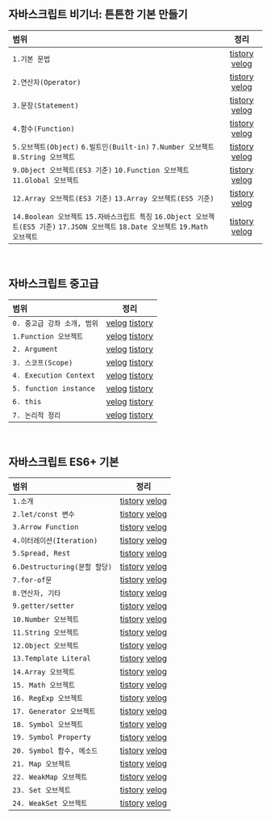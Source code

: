 ## 자바스크립트 비기너: 튼튼한 기본 만들기

|범위|정리|
|:-----|:---:|
|`1.기본 문법`|[tistory](https://bbirong-cse.tistory.com/3) [velog](https://velog.io/@bbirong/%EC%9E%90%EB%B0%94%EC%8A%A4%ED%81%AC%EB%A6%BD%ED%8A%B8-%EB%B9%84%EA%B8%B0%EB%84%88-%EA%B8%B0%EB%B3%B8-%EB%AC%B8%EB%B2%95)|
|`2.연산자(Operator)`|[tistory](https://bbirong-cse.tistory.com/5?category=890280) [velog](https://velog.io/@bbirong/%EC%9E%90%EB%B0%94%EC%8A%A4%ED%81%AC%EB%A6%BD%ED%8A%B8-%EB%B9%84%EA%B8%B0%EB%84%88-%EC%97%B0%EC%82%B0%EC%9E%90Operator)|
|`3.문장(Statement)`|[tistory](https://bbirong-cse.tistory.com/6?category=890280) [velog](https://velog.io/@bbirong/%EC%9E%90%EB%B0%94%EC%8A%A4%ED%81%AC%EB%A6%BD%ED%8A%B8-%EB%B9%84%EA%B8%B0%EB%84%88-3.-%EB%AC%B8%EC%9E%A5Statement)|
|`4.함수(Function)`|[tistory](https://bbirong-cse.tistory.com/7?category=890280) [velog](https://velog.io/@bbirong/%EC%9E%90%EB%B0%94%EC%8A%A4%ED%81%AC%EB%A6%BD%ED%8A%B8-%EB%B9%84%EA%B8%B0%EB%84%88-4.-%ED%95%A8%EC%88%98Function)|
|`5.오브젝트(Object)` `6.빌트인(Built-in)` `7.Number 오브젝트` `8.String 오브젝트`|[tistory](https://bbirong-cse.tistory.com/10?category=890280) [velog](https://velog.io/@bbirong/%EC%9E%90%EB%B0%94%EC%8A%A4%ED%81%AC%EB%A6%BD%ED%8A%B8-%EB%B9%84%EA%B8%B0%EB%84%88-5.-Object-Built-in-Number-Object-String-Object)|
|`9.Object 오브젝트(ES3 기준)` `10.Function 오브젝트` `11.Global 오브젝트`|[tistory](https://bbirong-cse.tistory.com/12?category=890280) [velog](https://velog.io/@bbirong/%EC%9E%90%EB%B0%94%EC%8A%A4%ED%81%AC%EB%A6%BD%ED%8A%B8-%EB%B9%84%EA%B8%B0%EB%84%88-6.-Object-%EC%98%A4%EB%B8%8C%EC%A0%9D%ED%8A%B8-Function-%EC%98%A4%EB%B8%8C%EC%A0%9D%ED%8A%B8-Global-%EC%98%A4%EB%B8%8C%EC%A0%9D%ED%8A%B8-dlzzj2sb)|
|`12.Array 오브젝트(ES3 기준)` `13.Array 오브젝트(ES5 기준)`|[tistory](https://bbirong-cse.tistory.com/13?category=890280) [velog](https://velog.io/@bbirong/%EC%9E%90%EB%B0%94%EC%8A%A4%ED%81%AC%EB%A6%BD%ED%8A%B8-%EB%B9%84%EA%B8%B0%EB%84%88-7.-Array-%EC%98%A4%EB%B8%8C%EC%A0%9D%ED%8A%B8-ES3ES5-%EA%B8%B0%EC%A4%80)|
|`14.Boolean 오브젝트` `15.자바스크립트 특징` `16.Object 오브젝트(ES5 기준)` `17.JSON 오브젝트` `18.Date 오브젝트` `19.Math 오브젝트`|[tistory](https://bbirong-cse.tistory.com/14?category=890280) [velog](https://velog.io/@bbirong/%EC%9E%90%EB%B0%94%EC%8A%A4%ED%81%AC%EB%A6%BD%ED%8A%B8-%EB%B9%84%EA%B8%B0%EB%84%88-8.-Boolean-%EC%98%A4%EB%B8%8C%EC%A0%9D%ED%8A%B8-%EC%9E%90%EB%B0%94%EC%8A%A4%ED%81%AC%EB%A6%BD%ED%8A%B8-%ED%8A%B9%EC%A7%95-Object-%EC%98%A4%EB%B8%8C%EC%A0%9D%ED%8A%B8ES5-%EA%B8%B0%EC%A4%80-JSON-%EC%98%A4%EB%B8%8C%EC%A0%9D%ED%8A%B8-Date-%EC%98%A4%EB%B8%8C%EC%A0%9D%ED%8A%B8-Math-%EC%98%A4%EB%B8%8C%EC%A0%9D%ED%8A%B8)|

<br>

## 자바스크립트 중고급
|범위|정리|
|:-----|:---:|
|`0. 중고급 강좌 소개, 범위`|[velog](https://velog.io/@bbirong/%EC%9E%90%EB%B0%94%EC%8A%A4%ED%81%AC%EB%A6%BD%ED%8A%B8-%EC%A4%91%EA%B3%A0%EA%B8%89-0.-%EC%A4%91%EA%B3%A0%EA%B8%89-%EA%B0%95%EC%A2%8C-%EC%86%8C%EA%B0%9C-%EB%B2%94%EC%9C%84) [tistory](https://bbirong-cse.tistory.com/52)|
|`1.Function 오브젝트`|[velog](https://velog.io/@bbirong/%EC%9E%90%EB%B0%94%EC%8A%A4%ED%81%AC%EB%A6%BD%ED%8A%B8-%EC%A4%91%EA%B3%A0%EA%B8%89-1.Function-%EC%98%A4%EB%B8%8C%EC%A0%9D%ED%8A%B8) [tistory](https://bbirong-cse.tistory.com/53?category=914801)|
|`2. Argument`|[velog](https://velog.io/@bbirong/%EC%9E%90%EB%B0%94%EC%8A%A4%ED%81%AC%EB%A6%BD%ED%8A%B8-%EC%A4%91%EA%B3%A0%EA%B8%89-2.-Argument) [tistory](https://bbirong-cse.tistory.com/54?category=914801)|
|`3. 스코프(Scope)`|[velog](https://velog.io/@bbirong/%EC%9E%90%EB%B0%94%EC%8A%A4%ED%81%AC%EB%A6%BD%ED%8A%B8-%EC%A4%91%EA%B3%A0%EA%B8%89-%EC%8A%A4%EC%BD%94%ED%94%84Scope) [tistory](https://bbirong-cse.tistory.com/55?category=914801)|
|`4. Execution Context`|[velog](https://velog.io/@bbirong/%EC%9E%90%EB%B0%94%EC%8A%A4%ED%81%AC%EB%A6%BD%ED%8A%B8-%EC%A4%91%EA%B3%A0%EA%B8%89-4.-Execution-Context) [tistory](https://bbirong-cse.tistory.com/57?category=914801)|
|`5. function instance`|[velog](https://velog.io/@bbirong/%EC%9E%90%EB%B0%94%EC%8A%A4%ED%81%AC%EB%A6%BD%ED%8A%B8-%EC%A4%91%EA%B3%A0%EA%B8%89-5.-function-instance) [tistory](https://bbirong-cse.tistory.com/58?category=914801)|
|`6. this`|[velog](https://velog.io/@bbirong/%EC%9E%90%EB%B0%94%EC%8A%A4%ED%81%AC%EB%A6%BD%ED%8A%B8-%EC%A4%91%EA%B3%A0%EA%B8%89-6.-this) [tistory](https://bbirong-cse.tistory.com/59?category=914801)|
|`7. 논리적 정리`|[velog](https://velog.io/@bbirong/%EC%9E%90%EB%B0%94%EC%8A%A4%ED%81%AC%EB%A6%BD%ED%8A%B8-%EC%A4%91%EA%B3%A0%EA%B8%89-7.-%EB%85%BC%EB%A6%AC%EC%A0%81-%EC%A0%95%EB%A6%AC) [tistory](https://bbirong-cse.tistory.com/60?category=914801)|


<br>

## 자바스크립트 ES6+ 기본
|범위|정리|
|:-----|:---:|
|`1.소개`|[tistory](https://bbirong-cse.tistory.com/25) [velog](https://velog.io/@bbirong/%EC%9E%90%EB%B0%94%EC%8A%A4%ED%81%AC%EB%A6%BD%ED%8A%B8-ES6-%EA%B8%B0%EB%B3%B8-%EC%86%8C%EA%B0%9C)|
|`2.let/const 변수`|[tistory](https://bbirong-cse.tistory.com/26?category=914802)  [velog](https://velog.io/@bbirong/%EC%9E%90%EB%B0%94%EC%8A%A4%ED%81%AC%EB%A6%BD%ED%8A%B8-ES6-%EA%B8%B0%EB%B3%B8-letconst-%EB%B3%80%EC%88%98)|
|`3.Arrow Function`|[tistory](https://bbirong-cse.tistory.com/27?category=914802) [velog](https://velog.io/@bbirong/%EC%9E%90%EB%B0%94%EC%8A%A4%ED%81%AC%EB%A6%BD%ED%8A%B8-ES6-%EA%B8%B0%EB%B3%B8-3.-Arrow-Function)|
|`4.이터레이션(Iteration)`|[tistory](https://bbirong-cse.tistory.com/28?category=914802) [velog](https://velog.io/@bbirong/%EC%9E%90%EB%B0%94%EC%8A%A4%ED%81%AC%EB%A6%BD%ED%8A%B8-ES6-%EA%B8%B0%EB%B3%B8-4.-%EC%9D%B4%ED%84%B0%EB%A0%88%EC%9D%B4%EC%85%98Iteration)|
|`5.Spread, Rest`|[tistory](https://bbirong-cse.tistory.com/29?category=914802) [velog](https://velog.io/@bbirong/%EC%9E%90%EB%B0%94%EC%8A%A4%ED%81%AC%EB%A6%BD%ED%8A%B8-ES6-%EA%B8%B0%EB%B3%B8-5.-Spread-Rest)|
|`6.Destructuring(분할 할당)`|[tistory](https://bbirong-cse.tistory.com/30?category=914802) [velog](https://velog.io/@bbirong/%EC%9E%90%EB%B0%94%EC%8A%A4%ED%81%AC%EB%A6%BD%ED%8A%B8-ES6-%EA%B8%B0%EB%B3%B8-6.-Destructuring-%EB%B6%84%ED%95%A0-%ED%95%A0%EB%8B%B9)|
|`7.for-of문`|[tistory](https://bbirong-cse.tistory.com/31?category=914802) [velog](https://velog.io/@bbirong/%EC%9E%90%EB%B0%94%EC%8A%A4%ED%81%AC%EB%A6%BD%ED%8A%B8-ES6-%EA%B8%B0%EB%B3%B8-8.-for-of%EB%AC%B8)|
|`8.연산자, 기타`|[tistory](https://bbirong-cse.tistory.com/32?category=914802) [velog](https://velog.io/@bbirong/%EC%9E%90%EB%B0%94%EC%8A%A4%ED%81%AC%EB%A6%BD%ED%8A%B8-ES6-%EA%B8%B0%EB%B3%B8-9.-%EC%97%B0%EC%82%B0%EC%9E%90-%EA%B8%B0%ED%83%80)|
|`9.getter/setter`|[tistory](https://bbirong-cse.tistory.com/33?category=914802) [velog](https://velog.io/@bbirong/%EC%9E%90%EB%B0%94%EC%8A%A4%ED%81%AC%EB%A6%BD%ED%8A%B8-ES6-%EA%B8%B0%EB%B3%B8-9.-gettersetter)|
|`10.Number 오브젝트`|[tistory](https://bbirong-cse.tistory.com/34?category=914802) [velog](https://velog.io/@bbirong/%EC%9E%90%EB%B0%94%EC%8A%A4%ED%81%AC%EB%A6%BD%ED%8A%B8-ES6-%EA%B8%B0%EB%B3%B8-10.-Number-%EC%98%A4%EB%B8%8C%EC%A0%9D%ED%8A%B8-h99wrm6o)|
|`11.String 오브젝트`|[tistory](https://bbirong-cse.tistory.com/35?category=914802) [velog](https://velog.io/@bbirong/%EC%9E%90%EB%B0%94%EC%8A%A4%ED%81%AC%EB%A6%BD%ED%8A%B8-ES6-%EA%B8%B0%EB%B3%B8-11.String-%EC%98%A4%EB%B8%8C%EC%A0%9D%ED%8A%B8)|
|`12.Object 오브젝트`|[tistory](https://bbirong-cse.tistory.com/36?category=914802) [velog](https://velog.io/@bbirong/%EC%9E%90%EB%B0%94%EC%8A%A4%ED%81%AC%EB%A6%BD%ED%8A%B8-ES6-%EA%B8%B0%EB%B3%B8-12.-Object-%EC%98%A4%EB%B8%8C%EC%A0%9D%ED%8A%B8)|
|`13.Template Literal`|[tistory](https://bbirong-cse.tistory.com/37?category=914802) [velog](https://velog.io/@bbirong/%EC%9E%90%EB%B0%94%EC%8A%A4%ED%81%AC%EB%A6%BD%ED%8A%B8-ES6-%EA%B8%B0%EB%B3%B8-13.-Template-Literal)|
|`14.Array 오브젝트`|[tistory](https://bbirong-cse.tistory.com/38?category=914802) [velog](https://velog.io/@bbirong/%EC%9E%90%EB%B0%94%EC%8A%A4%ED%81%AC%EB%A6%BD%ED%8A%B8-ES6-%EA%B8%B0%EB%B3%B8-14.-Array-%EC%98%A4%EB%B8%8C%EC%A0%9D%ED%8A%B8)|
|`15. Math 오브젝트`|[tistory](https://bbirong-cse.tistory.com/41) [velog](https://velog.io/@bbirong/%EC%9E%90%EB%B0%94%EC%8A%A4%ED%81%AC%EB%A6%BD%ED%8A%B8-ES6-%EA%B8%B0%EB%B3%B8-15.-Math-%EC%98%A4%EB%B8%8C%EC%A0%9D%ED%8A%B8)|
|`16. RegExp 오브젝트`|[tistory](https://bbirong-cse.tistory.com/42?category=914802) [velog](https://velog.io/@bbirong/%EC%9E%90%EB%B0%94%EC%8A%A4%ED%81%AC%EB%A6%BD%ED%8A%B8-ES6-%EA%B8%B0%EB%B3%B8-16.-RegExp-%EC%98%A4%EB%B8%8C%EC%A0%9D%ED%8A%B8)|
|`17. Generator 오브젝트`|[tistory](https://bbirong-cse.tistory.com/43?category=914802) [velog](https://velog.io/@bbirong/%EC%9E%90%EB%B0%94%EC%8A%A4%ED%81%AC%EB%A6%BD%ED%8A%B8-ES6-%EA%B8%B0%EB%B3%B8-17.-Generator-%EC%98%A4%EB%B8%8C%EC%A0%9D%ED%8A%B8)|
|`18. Symbol 오브젝트`|[tistory](https://bbirong-cse.tistory.com/44?category=914802) [velog](https://velog.io/@bbirong/%EC%9E%90%EB%B0%94%EC%8A%A4%ED%81%AC%EB%A6%BD%ED%8A%B8-ES6-%EA%B8%B0%EB%B3%B8-17.-Symbol-%EC%98%A4%EB%B8%8C%EC%A0%9D%ED%8A%B8)|
|`19. Symbol Property`|[tistory](https://bbirong-cse.tistory.com/45?category=914802) [velog](https://velog.io/@bbirong/%EC%9E%90%EB%B0%94%EC%8A%A4%ED%81%AC%EB%A6%BD%ED%8A%B8-ES6-%EA%B8%B0%EB%B3%B819.-Symbol-Property)|
|`20. Symbol 함수, 메소드`|[tistory](https://bbirong-cse.tistory.com/46?category=914802) [velog](https://velog.io/@bbirong/%EC%9E%90%EB%B0%94%EC%8A%A4%ED%81%AC%EB%A6%BD%ED%8A%B8-ES6-%EA%B8%B0%EB%B3%B8-20.-Symbol-%ED%95%A8%EC%88%98-%EB%A9%94%EC%86%8C%EB%93%9C)|
|`21. Map 오브젝트`|[tistory](https://bbirong-cse.tistory.com/47?category=914802) [velog](https://velog.io/@bbirong/%EC%9E%90%EB%B0%94%EC%8A%A4%ED%81%AC%EB%A6%BD%ED%8A%B8-ES6-%EA%B8%B0%EB%B3%B8-21.-Map-%EC%98%A4%EB%B8%8C%EC%A0%9D%ED%8A%B8)|
|`22. WeakMap 오브젝트`|[tistory](https://bbirong-cse.tistory.com/48?category=914802) [velog](https://velog.io/@bbirong/%EC%9E%90%EB%B0%94%EC%8A%A4%ED%81%AC%EB%A6%BD%ED%8A%B8-ES6-%EA%B8%B0%EB%B3%B8-22.-WeakMap-%EC%98%A4%EB%B8%8C%EC%A0%9D%ED%8A%B8)|
|`23. Set 오브젝트`|[tistory](https://bbirong-cse.tistory.com/49?category=914802) [velog](https://velog.io/@bbirong/%EC%9E%90%EB%B0%94%EC%8A%A4%ED%81%AC%EB%A6%BD%ED%8A%B8-ES6-%EA%B8%B0%EB%B3%B8-23.-Set-%EC%98%A4%EB%B8%8C%EC%A0%9D%ED%8A%B8)|
|`24. WeakSet 오브젝트`|[tistory](https://bbirong-cse.tistory.com/51?category=914802) [velog](https://velog.io/@bbirong/%EC%9E%90%EB%B0%94%EC%8A%A4%ED%81%AC%EB%A6%BD%ED%8A%B8-ES6-%EA%B8%B0%EB%B3%B8-24.-WeakSet-%EC%98%A4%EB%B8%8C%EC%A0%9D%ED%8A%B8)|

